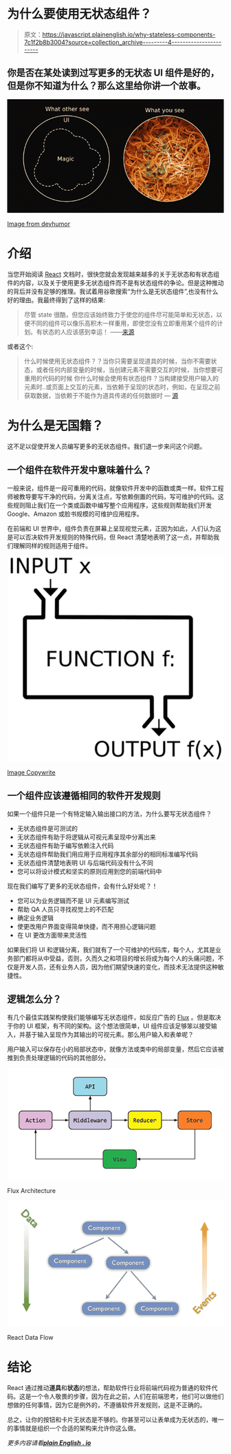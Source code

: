 # 为什么要使用无状态组件？

> 原文：<https://javascript.plainenglish.io/why-stateless-components-7c1f2b8b3004?source=collection_archive---------4----------------------->

## 你是否在某处读到过写更多的无状态 UI 组件是好的，但是你不知道为什么？那么这里给你讲一个故事。

![](img/eea7e04a03242bc4d67ccd29f5f78724.png)

[Image from devhumor](https://devhumor.com/media/spaghetti-code-1)

# 介绍

当您开始阅读 [React](https://reactjs.org/docs/state-and-lifecycle.html#the-data-flows-down) 文档时，很快您就会发现越来越多的关于无状态和有状态组件的内容，以及关于使用更多无状态组件而不是有状态组件的争论。但是这种推动的背后并没有足够的推理。我试着用谷歌搜索“为什么是无状态组件”,也没有什么好的理由。我最终得到了这样的结果:

> 尽管 state 很酷，但您应该始终致力于使您的组件尽可能简单和无状态，以便不同的组件可以像乐高积木一样重用，即使您没有立即重用某个组件的计划。有状态的人应该感到幸运！
> ——[来源](https://programmingwithmosh.com/javascript/stateful-stateless-components-react/)

或者这个:

> 什么时候使用无状态组件？？当你只需要呈现道具的时候，当你不需要状态，或者任何内部变量的时候，当创建元素不需要交互的时候，当你想要可重用的代码的时候
> 你什么时候会使用有状态组件？当构建接受用户输入的元素时..或页面上交互的元素，当依赖于呈现的状态时，例如，在呈现之前获取数据，当依赖于不能作为道具传递的任何数据时
> — [源](https://medium.com/@cgcrutch18/stateful-vs-stateless-react-components-13f647f7fc4)

# 为什么是无国籍？

这不足以促使开发人员编写更多的无状态组件。我们退一步来问这个问题。

## 一个组件在软件开发中意味着什么？

一般来说，组件是一段可重用的代码，就像软件开发中的函数或类一样。软件工程师被教导要写干净的代码，分离关注点，写依赖倒置的代码，写可维护的代码。这些规则阻止我们在一个类或函数中编写整个应用程序，这些规则帮助我们开发 Google、Amazon 或脸书规模的可维护应用程序。

在前端和 UI 世界中，组件负责在屏幕上呈现视觉元素，正因为如此，人们认为这是可以否决软件开发规则的特殊代码，但 React 清楚地表明了这一点，并帮助我们理解同样的规则适用于组件。

![](img/ea5f7cb086dd9abed17f85395cc619a7.png)

[Image Copywrite](https://medium.com/@derek.harmanli/js-functional-programming-pure-function-optimization-example-5d04aeb9b867)

## 一个组件应该遵循相同的软件开发规则

如果一个组件只是一个有特定输入输出接口的方法，为什么要写无状态组件？

*   无状态组件是可测试的
*   无状态组件有助于将逻辑从可视元素呈现中分离出来
*   无状态组件有助于编写依赖注入代码
*   无状态组件帮助我们用应用于应用程序其余部分的相同标准编写代码
*   无状态组件清楚地表明 UI 与后端代码没有什么不同
*   您可以将设计模式和坚实的原则应用到您的前端代码中

现在我们编写了更多的无状态组件，会有什么好处呢？！

*   您可以为业务逻辑而不是 UI 元素编写测试
*   帮助 QA 人员只寻找视觉上的不匹配
*   确定业务逻辑
*   使更改用户界面变得简单快捷，而不用担心逻辑问题
*   在 UI 更改方面带来灵活性

如果我们将 UI 和逻辑分离，我们就有了一个可维护的代码库，每个人，尤其是业务部门都将从中受益，否则，久而久之和项目的增长将成为每个人的头痛问题，不仅是开发人员，还有业务人员，因为他们期望快速的变化，而技术无法提供这种敏捷性。

## 逻辑怎么分？

有几个最佳实践架构使我们能够编写无状态组件，如反应广告的 [Flux](https://facebook.github.io/flux/docs/in-depth-overview/) 。但是取决于你的 UI 框架，有不同的架构。这个想法很简单，UI 组件应该足够笨以接受输入，并基于输入呈现作为其输出的可视元素。那么用户输入和表单呢？

用户输入可以保存在小的局部状态中，就像方法或类中的局部变量，然后它应该被推到负责处理逻辑的代码的其他部分。

![](img/00a3cb5fc98414958bc31dae9bf8eef1.png)

Flux Architecture

![](img/f7fc551627fd0fcc1c6f6eeb5b58e65f.png)

React Data Flow

# 结论

React 通过推动**道具**和**状态**的想法，帮助软件行业将前端代码视为普通的软件代码。这是一个令人敬畏的步骤，因为在此之前，人们在前端思考，他们可以做他们想做的任何事情，因为它是例外的，不遵循软件开发规则，这是不正确的。

总之，让你的按钮和卡片无状态是不够的。你甚至可以让表单成为无状态的，唯一的事情就是组织一个合适的架构来允许你这么做。

*更多内容请看*[***plain English . io***](http://plainenglish.io/)